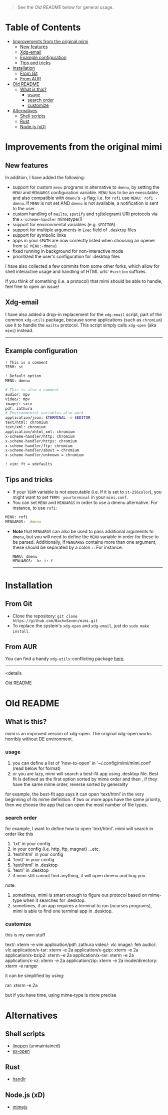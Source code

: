 > See the *Old README* below for general usage.

# Table of Contents

<!-- vim-markdown-toc GFM -->

* [Improvements from the original mimi](#improvements-from-the-original-mimi)
  * [New features](#new-features)
  * [Xdg-email](#xdg-email)
  * [Example configuration](#example-configuration)
  * [Tips and tricks](#tips-and-tricks)
* [Installation](#installation)
  * [From Git](#from-git)
  * [From AUR](#from-aur)
* [Old README](#old-readme)
  * [What is this?](#what-is-this)
    * [usage](#usage)
    * [search order](#search-order)
    * [customize](#customize)
* [Alternatives](#alternatives)
  * [Shell scripts](#shell-scripts)
  * [Rust](#rust)
  * [Node.js (xD)](#nodejs-xd)

<!-- vim-markdown-toc -->

# Improvements from the original mimi

## New features

  In addition, I have added the following:
  - support for custom `menu` programs in alternative to `dmenu`, by setting the `MENU` and `MENUARGS` configuration variable. `MENU` has to be an executable, and also compatible with `dmenu`'s `-p` flag;
  i.e. for `rofi` use `MENU: rofi -dmenu`. If `MENU` is not set AND `dmenu` is not available, a notification is sent to the user.
  - custom handling of `mailto`, `spotify` and `tg`(telegram) URI protocols via the `x-scheme-handler` mimetype(!)
  - support for environmental variables (e.g. `$EDITOR`)
  - support for multiple arguments in `Exec` field of `.desktop` files
  - support for symbolic links
  - apps in your `$PATH` are now correctly listed when choosing an opener from `${
  MENU:-dmenu}
  `
  - fixed running in background for non-interactive mode
  - prioritized the user's configuration for .desktop files

I have also collected a few commits from some other forks, which allow for shell interactive usage and handling of HTML urls' `#section` suffixes.

If you think of something (i.e. a protocol) that mimi should be able to handle, feel free to open an issue!

## Xdg-email

I have also added a drop-in replacement for the `xdg-email` script, part of the common `xdg-utils` package, because some applications (such as `chromium`) use it to handle the
`mailto` protocol.
This script simply calls `xdg-open` (aka `mimi`) instead.

---

## Example configuration

``` sh
! This is a comment
TERM: st

! Default option
MENU: dmenu

# This is also a comment
audio/: mpv
video/: mpv
image/: sxiv
pdf: zathura
# Environmental variables also work
application/json: $TERMINAL -e $EDITOR
text/html: chromium
text/xml: chromium
application/xhtml_xml: chromium
x-scheme-handler/http: chromium
x-scheme-handler/https: chromium
x-scheme-handler/ftp: chromium
x-scheme-handler/about = chromium
x-scheme-handler/unknown = chromium

! vim: ft = xdefaults
```

## Tips and tricks

- If your `TERM` variable is not executable (i.e. if it is set to `st-256color`), you might want to set `TERM: yourterminal` in your `mimi.conf`.
- You can set `MENU` and `MENUARGS` in order to use a dmenu alternative. For instance, to use `rofi`:
``` sh
MENU: rofi
MENUARGS: -dmenu
```
- __Note__ that `MENUARGS` can also be used to pass additional arguments to `dmenu`, but you will need to define the `MENU` variable in order for these to be parsed. Additionally,
  if `MENUARGS` contains more than one argument, these should be separated by a colon `:`. For instance:
  ```
  MENU: dmenu
  MENUARGS: -b:-i:-f
  ```

  ---

# Installation

## From Git

  - Clone the repository: `git clone https://github.com/BachoSeven/mimi.git`
  - To replace the system's `xdg-open` and `xdg-email`, just do `sudo make install`.

## From AUR

  You can find a handy `xdg-utils`-conflicting package [here](https://aur.archlinux.org/packages/mimi-bachoseven-git/).

  ---

  <details<summary>Old README</summary>

# Old README
## What is this?
  mimi is an improved version of xdg-open.
  The original xdg-open works horribly without DE environment.

### usage
  1. you can define a list of 'how-to-open' in '~/.config/mimi/mimi.conf' (read below for format)
  2. or you are lazy, mimi will search a best-fit app using .desktop file. Best fit is defined as
  the first option sorted by mime order and then , if they have the same mime order, reverse sorted by generality

  for example, the best-fit app says it can open 'text/html' in the very beginning of its mime definition.
  if two or more apps have the same priority, then we choose the app that can open the most number of file types.

### search order
  for example, I want to define how to open 'text/html'. mimi will search in order like this

  1. 'txt' in your config
  2. <protocol> in your config (i.e. http, ftp, magnet) ...etc.
  3. 'text/html' in your config
  4. 'text/' in your config
  5. 'text/html' in .desktop
  6. 'text/' in .desktop
  7. if mimi still cannot find anything, it will open dmenu and bug you.

  note:

  1. sometimes, mimi is smart enough to figure out protocol based on mime-type when it searches for .desktop.
  2. sometimes, if an app requires a terminal to run (ncurses programs), mimi is able to find one terminal app in .desktop.

### customize
  this is my own stuff

  text/: xterm -e vim
  application/pdf: zathura
  video/: vlc
  image/: feh
  audio/: vlc
  application/x-tar: xterm -e 2a
  application/x-gzip: xterm -e 2a
  application/x-bzip2: xterm -e 2a
  application/x-rar: xterm -e 2a
  application/x-xz: xterm -e 2a
  application/zip: xterm -e 2a
  inode/directory: xterm -e ranger

  it can be simplified by using:

  rar: xterm -e 2a

  but if you have time, using mime-type is more precise
  </details>

# Alternatives
## Shell scripts
  - [linopen](https://github.com/sarcasticadmin/linopen) (unmaintained)
  - [sx-open](https://code.fleshless.org/fbt/sx-open/src/branch/master/sx-open)
## Rust
  - [handlr](https://github.com/chmln/handlr)
## Node.js (xD)
  - [mimejs](https://github.com/karabaja4/mimejs)
